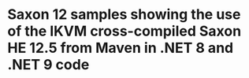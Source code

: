 # Saxon 12 samples showing the use of the IKVM cross-compiled Saxon HE 12.5 from Maven in .NET 8 and .NET 9 code